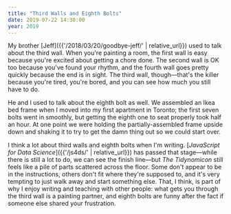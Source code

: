 ```yaml
---
title: "Third Walls and Eighth Bolts"
date: 2019-07-22 14:30:00
year: 2019
---
```


My brother [Jeff]({{'/2018/03/20/goodbye-jeff/' | relative_url}}) used to talk about the third wall.
When you're painting a room,
the first wall is easy because you're excited about getting a chore done.
The second wall is OK too because you've found your rhythm,
and the fourth wall goes pretty quickly because the end is in sight.
The third wall, though—that's the killer
because you're tired, you're bored, and you can see how much you still have to do.

He and I used to talk about the eighth bolt as well.
We assembled an Ikea bed frame when I moved into my first apartment in Toronto;
the first seven bolts went in smoothly,
but getting the eighth one to seat properly took half an hour.
At one point we were holding the partially-assembled frame upside down and shaking it
to try to get the damn thing out so we could start over.

I think a lot about third walls and eighth bolts when I'm writing.
[*JavaScript for Data Science*]({{'/js4ds/' | relative_url}}) has passed that stage—while there is
still a lot to do,
we can see the finish line—but *The Tidynomicon*
still feels like a pile of parts scattered across the floor.
Some don't appear to be in the instructions,
others don't fit where they're supposed to,
and it's very tempting to just walk away and start something else.
That,
I think,
is part of why I enjoy writing and teaching with other people:
what gets you through the third wall is a painting partner,
and eighth bolts are funny after the fact if someone else shared your frustration.
